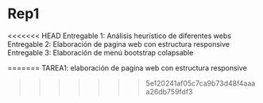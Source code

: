 # Rep1
<<<<<<< HEAD
Entregable 1: Análisis heurístico de diferentes webs
Entregable 2: Elaboración de pagina web con estructura responsive
Entregable 3: Elaboración de menú bootstrap colapsable

=======
TAREA1: elaboración de pagina web con estructura responsive
>>>>>>> 5e120241af05c7ca9b73d48f4aaaa26db759fdf3
